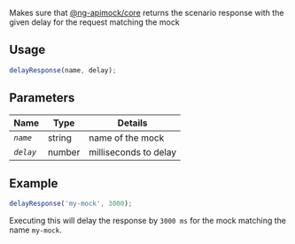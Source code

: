 Makes sure that [@ng-apimock/core](https://github.com/ng-apimock/core) returns the scenario response with the given delay for the request matching the mock

## Usage
```typescript
delayResponse(name, delay);
```
 
## Parameters
| Name | Type | Details |
| ---- | ---- | ------- |
| <code><var>name</var></code> | string | name of the mock |
| <code><var>delay</var></code> | number | milliseconds to delay |
 
## Example 
```typescript
delayResponse('my-mock', 3000);
```
Executing this will delay the response by `3000 ms` for the mock matching the name `my-mock`.
